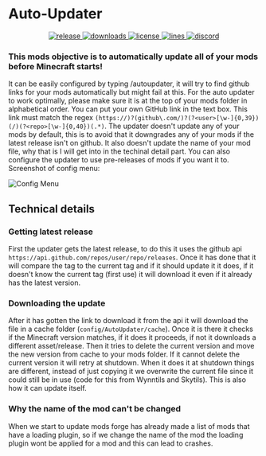 # Auto-Updater

<p align="center">
<a href="https://github.com/DeDiamondPro/Auto-Updater/releases" target="_blank">
<img alt="release" src="https://img.shields.io/github/v/release/DeDiamondPro/Auto-Updater?color=00FFFF&style=for-the-badge" />
</a>
<a href="https://github.com/DeDiamondPro/Auto-Updater/releases" target="_blank">
<img alt="downloads" src="https://img.shields.io/github/downloads/DeDiamondPro/Auto-Updater/total?color=00FFFF&style=for-the-badge" />
</a>
<a href="https://github.com/DeDiamondPro/Auto-Updater/blob/master/LICENSE">
    <img alt="license" src="https://img.shields.io/github/license/DeDiamondPro/Auto-Updater?color=00FFFF&style=for-the-badge">
 </a>
  <a href="https://github.com/DeDiamondPro/Auto-Updater/">
    <img alt="lines" src="https://img.shields.io/tokei/lines/github/DeDiamondPro/Auto-Updater?color=00FFFF&style=for-the-badge">
 </a>
    <a href="https://discord.gg/XtAuqsJWby" target="_blank">
    <img alt="discord" src="https://img.shields.io/discord/1031960643252785283?color=00FFFF&label=discord&style=for-the-badge" />
  </a>
 </p>
 
 ### This mods objective is to automatically update all of your mods before Minecraft starts!
 
 It can be easily configured by typing /autoupdater, it will try to find github links for your mods automatically but might fail at this.
 For the auto updater to work optimally, please make sure it is at the top of your mods folder in alphabetical order.
 You can put your own GitHub link in the text box. This link must match the regex `(https://)?(github\.com/)?(?<user>[\w-]{0,39})(/)(?<repo>[\w-]{0,40})(.*)`.
 The updater doesn't update any of your mods by default, this is to avoid that it downgrades any of your mods if the latest release isn't on github.
 It also doesn't update the name of your mod file, why that is I will get into in the techinal detail part.
 You can also configure the updater to use pre-releases of mods if you want it to.
 Screenshot of config menu:
 
 ![Config Menu](https://media.discordapp.net/attachments/832652653292027904/895350070722068591/unknown.png?width=1202&height=676)
 
 ## Technical details
 
 ### Getting latest release
 
 First the updater gets the latest release, to do this it uses the github api `https://api.github.com/repos/user/repo/releases`.
 Once it has done that it will compare the tag to the current tag and if it should update it it does, if it doesn't know the current tag (first use) it will download it even if it already has the latest version.
 
 ### Downloading the update

After it has gotten the link to download it from the api it will download the file in a cache folder (`config/AutoUpdater/cache`).
Once it is there it checks if the Minecraft version matches, if it does it proceeds, if not it downloads a different asset/release.
Then it tries to delete the current version and move the new version from cache to your mods folder.
If it cannot delete the current version it will retry at shutdown.
When it does it at shutdown things are different, instead of just copying it we overwrite the current file since it could still be in use (code for this from Wynntils and Skytils). This is also how it can update itself.

### Why the name of the mod can't be changed

When we start to update mods forge has already made a list of mods that have a loading plugin, so if we change the name of the mod the loading plugin wont be applied for a mod and this can lead to crashes.
